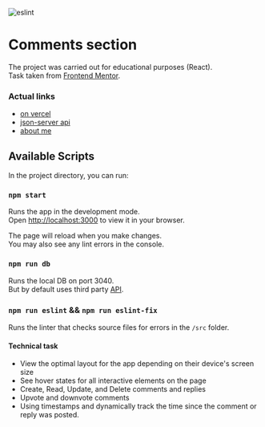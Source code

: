 ![eslint](https://github.com/jPee2k/comments-section/actions/workflows/eslint.yml/badge.svg)

# Comments section

The project was carried out for educational purposes (React).\
Task taken from [Frontend Mentor](https://www.frontendmentor.io/challenges/interactive-comments-section-iG1RugEG9/hub/interactive-comments-section-HB1buS6Z9).

### Actual links
- [on vercel](https://comments-section.jpee2k.vercel.app)
- [json-server api](https://api-comments-section.herokuapp.com)
- [about me](https://cv-jpee2k.vercel.app/)

## Available Scripts

In the project directory, you can run:

### `npm start`

Runs the app in the development mode.\
Open [http://localhost:3000](http://localhost:3000) to view it in your browser.

The page will reload when you make changes.\
You may also see any lint errors in the console.

### `npm run db`

Runs the local DB on port 3040.\
But by default uses third party [API](https://api-comments-section.herokuapp.com).

### `npm run eslint` && `npm run eslint-fix`

Runs the linter that checks source files for errors in the `/src` folder.

#### Technical task
- View the optimal layout for the app depending on their device's screen size
- See hover states for all interactive elements on the page
- Create, Read, Update, and Delete comments and replies
- Upvote and downvote comments
- Using timestamps and dynamically track the time since the comment or reply was posted.
